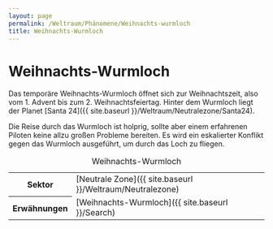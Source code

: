 ```yaml
---
layout: page
permalink: /Weltraum/Phänomene/Weihnachts-wurmloch
title: Weihnachts-Wurmloch
---
```



# Weihnachts-Wurmloch


Das temporäre Weihnachts-Wurmloch öffnet sich zur Weihnachtszeit, also vom 1. Advent bis zum 2. Weihnachtsfeiertag. Hinter dem Wurmloch liegt der Planet [Santa 24]({{ site.baseurl }}/Weltraum/Neutralezone/Santa24).

Die Reise durch das Wurmloch ist holprig, sollte aber einem erfahrenen Piloten keine allzu großen Probleme bereiten. Es wird ein eskalierter Konflikt gegen das Wurmloch ausgeführt, um durch das Loch zu fliegen.


<aside>
<table data-type="phaenomen">
<caption>Weihnachts-Wurmloch</caption>
<tbody>
<tr><th>Sektor</th><td>[Neutrale Zone]({{ site.baseurl }}/Weltraum/Neutralezone)</td></tr>
<tr><th>Erwähnungen</th><td>[Weihnachts-Wurmloch]({{ site.baseurl }}/Search)</td></tr>
</tbody>
</table>

</aside>

